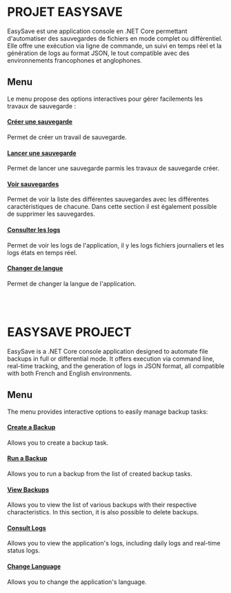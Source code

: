 # PROJET EASYSAVE

EasySave est une application console en .NET Core permettant d'automatiser des sauvegardes de fichiers en mode complet ou différentiel. Elle offre une exécution via ligne de commande, un suivi en temps réel et la génération de logs au format JSON, le tout compatible avec des environnements francophones et anglophones.

## Menu

Le menu propose des options interactives pour gérer facilements les travaux de sauvegarde :
#### [__Créer une sauvegarde__](Documentation/CreateSave.md)
Permet de créer un travail de sauvegarde.

#### [__Lancer une sauvegarde__](Documentation/LunchSave.md)
Permet de lancer une sauvegarde parmis les travaux de sauvegarde créer.

#### [__Voir sauvegardes__](Documentation/ShowSave.md)
Permet de voir la liste des différentes sauvegardes avec les différentes caractéristiques de chacune. Dans cette section il est également possible de supprimer les sauvegardes.

#### [__Consulter les logs__](Documentation/ShowLogs.md)
Permet de voir les logs de l'application, il y les logs fichiers journaliers et les logs états en temps réel.

#### [__Changer de langue__](Documentation/ChangeLanguage.md)
Permet de changer la langue de l'application.

<br>
<br>


# **EASYSAVE PROJECT**

EasySave is a .NET Core console application designed to automate file backups in full or differential mode. It offers execution via command line, real-time tracking, and the generation of logs in JSON format, all compatible with both French and English environments.

## **Menu**

The menu provides interactive options to easily manage backup tasks:

#### [__Create a Backup__](Documentation/CreateSave.md)
Allows you to create a backup task.

#### [__Run a Backup__](Documentation/LunchSave.md)
Allows you to run a backup from the list of created backup tasks.

#### [__View Backups__](Documentation/ShowSave.md)
Allows you to view the list of various backups with their respective characteristics. In this section, it is also possible to delete backups.

#### [__Consult Logs__](Documentation/ShowLogs.md)
Allows you to view the application's logs, including daily logs and real-time status logs.

#### [__Change Language__](Documentation/ChangeLanguage.md)
Allows you to change the application's language.